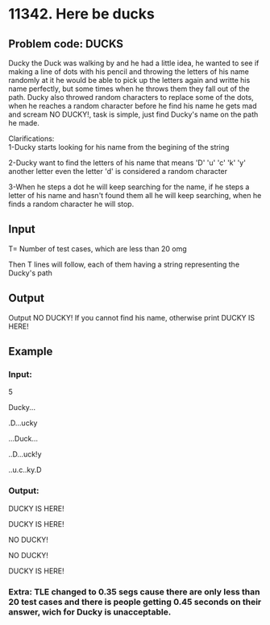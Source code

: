 11342\. Here be ducks
=====================

## Problem code: DUCKS

Ducky the Duck was walking by and he had a little idea, he wanted to see if making a line of dots with his pencil and throwing the letters of his name randomly at it he would be able to pick up the letters again and writte his name perfectly, but some times when he throws them they fall out of the path. Ducky also throwed random characters to replace some of the dots, when he reaches a random character before he find his name he gets mad and scream NO DUCKY!, task is simple, just find Ducky's name on the path he made.  

Clarifications:  
1-Ducky starts looking for his name from the begining of the string  

2-Ducky want to find the letters of his name that means 'D' 'u' 'c' 'k' 'y' another letter even the letter 'd' is considered a random character  

3-When he steps a dot he will keep searching for the name, if he steps a letter of his name and hasn't found them all he will keep searching, when he finds a random character he will stop.  

## Input

T=  Number of test cases, which are less than 20 omg  

 

Then T lines will follow, each of them having a string representing the Ducky's path  

## Output

Output NO DUCKY! If you cannot find his name, otherwise print DUCKY IS HERE!  

## Example

### Input:
5  

Ducky...  

.D...ucky  

...Duck...  

..D...uck!y  

..u.c..ky.D  

### Output:  
DUCKY IS HERE!  

DUCKY IS HERE!  

NO DUCKY!  

NO DUCKY!  

DUCKY IS HERE!  

 

### Extra: TLE changed to 0.35 segs cause there are only less than 20 test cases and there is people getting 0.45 seconds on their answer, wich for Ducky is unacceptable.  
